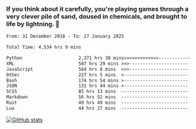 ### If you think about it carefully, you're playing games through a very clever pile of sand, doused in chemicals, and brought to life by lightning.  👋


<!--START_SECTION:waka-->

```txt
From: 31 December 2018 - To: 27 January 2025

Total Time: 4,534 hrs 9 mins

Python                     2,371 hrs 30 mins>>>>>>>>>>>>>------------   52.31 %
XML                        587 hrs 29 mins >>>----------------------   12.96 %
JavaScript                 564 hrs 8 mins  >>>----------------------   12.44 %
Other                      227 hrs 5 mins  >------------------------   05.01 %
Bash                       174 hrs 54 mins >------------------------   03.86 %
JSON                       131 hrs 44 mins >------------------------   02.91 %
SCSS                       85 hrs 13 mins  -------------------------   01.88 %
Markdown                   56 hrs 52 mins  -------------------------   01.25 %
Rust                       49 hrs 49 mins  -------------------------   01.10 %
Lua                        44 hrs 27 mins  -------------------------   00.98 %
```

<!--END_SECTION:waka-->

[![GitHub stats](https://github-readme-stats.vercel.app/api?username=XenophonLXH&show_icons=true&theme=dark)](https://github.com/anuraghazra/github-readme-stats)
